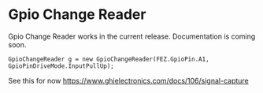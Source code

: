 # Gpio Change Reader

Gpio Change Reader works in the current release. Documentation is coming soon.

`GpioChangeReader g = new GpioChangeReader(FEZ.GpioPin.A1, GpioPinDriveMode.InputPullUp);`

See this for now https://www.ghielectronics.com/docs/106/signal-capture